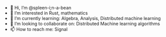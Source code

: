 - 👋 Hi, I’m @spleen-i;n-a-bean
- 👀 I’m interested in Rust, mathematics
- 🌱 I’m currently learning: Algebra, Analysis, Distributed machine learning
- 💞️ I’m looking to collaborate on: Distributed Machine learning algorithms
- 📫 How to reach me: Signal

<!---
spleen-in-a-bean/spleen-in-a-bean is a ✨ special ✨ repository because its `README.md` (this file) appears on your GitHub profile.
You can click the Preview link to take a look at your changes.
--->
